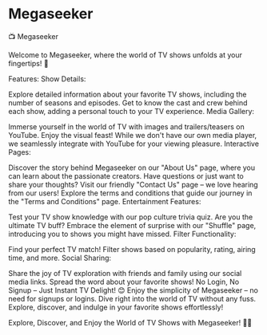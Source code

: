 # Megaseeker
📺 Megaseeker

Welcome to Megaseeker, where the world of TV shows unfolds at your fingertips! 🚀

Features:
Show Details:

Explore detailed information about your favorite TV shows, including the number of seasons and episodes.
Get to know the cast and crew behind each show, adding a personal touch to your TV experience.
Media Gallery:

Immerse yourself in the world of TV with images and trailers/teasers on YouTube. Enjoy the visual feast!
While we don't have our own media player, we seamlessly integrate with YouTube for your viewing pleasure.
Interactive Pages:

Discover the story behind Megaseeker on our "About Us" page, where you can learn about the passionate creators.
Have questions or just want to share your thoughts? Visit our friendly "Contact Us" page – we love hearing from our users!
Explore the terms and conditions that guide our journey in the "Terms and Conditions" page.
Entertainment Features:

Test your TV show knowledge with our pop culture trivia quiz. Are you the ultimate TV buff?
Embrace the element of surprise with our "Shuffle" page, introducing you to shows you might have missed.
Filter Functionality:

Find your perfect TV match! Filter shows based on popularity, rating, airing time, and more.
Social Sharing:

Share the joy of TV exploration with friends and family using our social media links. Spread the word about your favorite shows!
No Login, No Signup – Just Instant TV Delight! 😊
Enjoy the simplicity of Megaseeker – no need for signups or logins. Dive right into the world of TV without any fuss. Explore, discover, and indulge in your favorite shows effortlessly!

Explore, Discover, and Enjoy the World of TV Shows with Megaseeker! 🍿🌟
